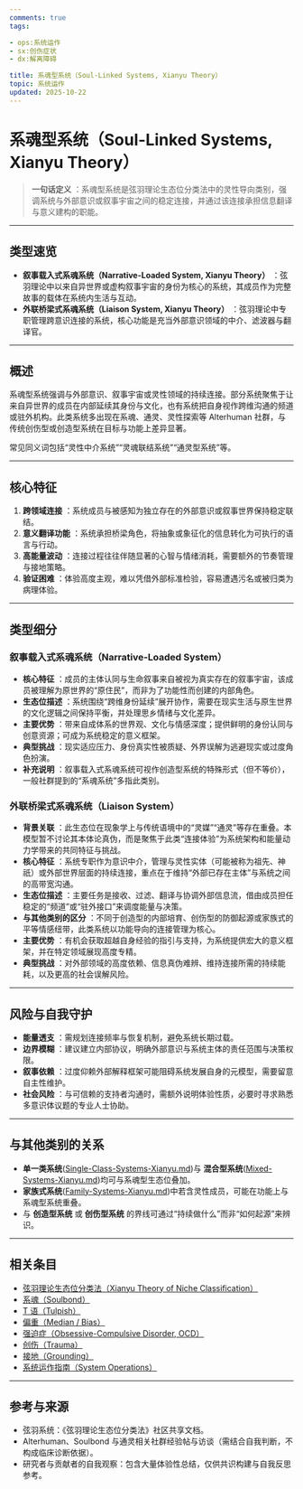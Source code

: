 ```yaml
---
comments: true
tags:

- ops:系统运作
- sx:创伤症状
- dx:解离障碍

title: 系魂型系统（Soul-Linked Systems, Xianyu Theory）
topic: 系统运作
updated: 2025-10-22
---
```


# 系魂型系统（Soul-Linked Systems, Xianyu Theory）

>  **一句话定义** ：系魂型系统是弦羽理论生态位分类法中的灵性导向类别，强调系统与外部意识或叙事宇宙之间的稳定连接，并通过该连接承担信息翻译与意义建构的职能。

---

## 类型速览

-  **叙事载入式系魂系统（Narrative-Loaded System, Xianyu Theory）** ：弦羽理论中以来自异世界或虚构叙事宇宙的身份为核心的系统，其成员作为完整故事的载体在系统内生活与互动。
-  **外联桥梁式系魂系统（Liaison System, Xianyu Theory）** ：弦羽理论中专职管理跨意识连接的系统，核心功能是充当外部意识领域的中介、滤波器与翻译官。

---

## 概述

系魂型系统强调与外部意识、叙事宇宙或灵性领域的持续连接。部分系统聚焦于让来自异世界的成员在内部延续其身份与文化，也有系统把自身视作跨维沟通的频道或驻外机构。此类系统多出现在系魂、通灵、灵性探索等 Alterhuman 社群，与传统创伤型或创造型系统在目标与功能上差异显著。

常见同义词包括“灵性中介系统”“灵魂联结系统”“通灵型系统”等。

---

## 核心特征

1.  **跨领域连接** ：系统成员与被感知为独立存在的外部意识或叙事世界保持稳定联结。
2.  **意义翻译功能** ：系统承担桥梁角色，将抽象或象征化的信息转化为可执行的语言与行动。
3.  **高能量波动** ：连接过程往往伴随显著的心智与情绪消耗，需要额外的节奏管理与接地策略。
4.  **验证困难** ：体验高度主观，难以凭借外部标准检验，容易遭遇污名或被归类为病理体验。

---

## 类型细分

### 叙事载入式系魂系统（Narrative-Loaded System）

-  **核心特征** ：成员的主体认同与生命叙事来自被视为真实存在的叙事宇宙，该成员被理解为原世界的“原住民”，而非为了功能性而创建的内部角色。
-  **生态位描述** ：系统围绕“跨维身份延续”展开协作，需要在现实生活与原生世界的文化逻辑之间保持平衡，并处理思乡情绪与文化差异。
-  **主要优势** ：带来自成体系的世界观、文化与情感深度；提供鲜明的身份认同与创意资源；可成为系统稳定的意义框架。
-  **典型挑战** ：现实适应压力、身份真实性被质疑、外界误解为逃避现实或过度角色扮演。
-  **补充说明** ：叙事载入式系魂系统可视作创造型系统的特殊形式（但不等价），一般社群提到的“系魂系统”多指此类别。

### 外联桥梁式系魂系统（Liaison System）

-  **背景关联** ：此生态位在现象学上与传统语境中的“灵媒”“通灵”等存在重叠。本模型暂不讨论其本体论真伪，而是聚焦于此类“连接体验”为系统架构和能量动力学带来的共同特征与挑战。
-  **核心特征** ：系统专职作为意识中介，管理与灵性实体（可能被称为祖先、神祇）或外部世界层面的持续连接，重点在于维持“外部已存在主体”与系统之间的高带宽沟通。
-  **生态位描述** ：主要任务是接收、过滤、翻译与协调外部信息流，借由成员担任稳定的“频道”或“驻外接口”来调度能量与决策。
-  **与其他类别的区分** ：不同于创造型的内部培育、创伤型的防御起源或家族式的平等情感纽带，此类系统以功能导向的连接管理为核心。
-  **主要优势** ：有机会获取超越自身经验的指引与支持，为系统提供宏大的意义框架，并在特定领域展现高度专精。
-  **典型挑战** ：对外部领域的高度依赖、信息真伪难辨、维持连接所需的持续能耗，以及更高的社会误解风险。

---

## 风险与自我守护

-  **能量透支** ：需规划连接频率与恢复机制，避免系统长期过载。
-  **边界模糊** ：建议建立内部协议，明确外部意识与系统主体的责任范围与决策权限。
-  **叙事依赖** ：过度仰赖外部解释框架可能阻碍系统发展自身的元模型，需要留意自主性维护。
-  **社会风险** ：与可信赖的支持者沟通时，需额外说明体验性质，必要时寻求熟悉多意识体议题的专业人士协助。

---

## 与其他类别的关系

-  **单一类系统**([Single-Class-Systems-Xianyu.md](Single-Class-Systems-Xianyu.md))与 **混合型系统**([Mixed-Systems-Xianyu.md](Mixed-Systems-Xianyu.md))均可与系魂型生态位叠加。
-  **家族式系统**([Family-Systems-Xianyu.md](Family-Systems-Xianyu.md))中若含灵性成员，可能在功能上与系魂型系统重叠。
-  与 **创造型系统** 或 **创伤型系统** 的界线可通过“持续做什么”而非“如何起源”来辨识。

---

## 相关条目

- [弦羽理论生态位分类法（Xianyu Theory of Niche Classification）](Xianyu-Theory-Niche-Classification.md)
- [系魂（Soulbond）](Soulbond.md)
- [T 语（Tulpish）](Tulpish.md)
- [偏重（Median / Bias）](Median-Bias.md)
- [强迫症（Obsessive-Compulsive Disorder, OCD）](OCD.md)
- [创伤（Trauma）](Trauma.md)
- [接地（Grounding）](Grounding.md)
- [系统运作指南（System Operations）](../guides/System-Operations-Guide.md)

---

## 参考与来源

-  弦羽系统：《弦羽理论生态位分类法》社区共享文档。
-  Alterhuman、Soulbond 与通灵相关社群经验帖与访谈（需结合自我判断，不构成临床诊断依据）。
-  研究者与贡献者的自我观察：包含大量体验性总结，仅供共识构建与自我反思参考。
